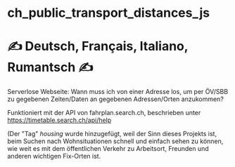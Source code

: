 # ch_public_transport_distances_js
# ✍ Deutsch, Français, Italiano, Rumantsch ✍

 Serverlose Webseite: Wann muss ich von einer Adresse los, um per ÖV/SBB zu gegebenen Zeiten/Daten an gegebenen Adressen/Orten anzukommen?
 
Funktioniert mit der API von fahrplan.search.ch, beschrieben unter https://timetable.search.ch/api/help

(Der "Tag" *housing* wurde hinzugefügt, weil der Sinn dieses Projekts ist, beim Suchen nach Wohnsituationen schnell und einfach sehen zu können, wie weit es mit dem öffentlichen Verkehr zu Arbeitsort, Freunden und anderen wichtigen Fix-Orten ist.
